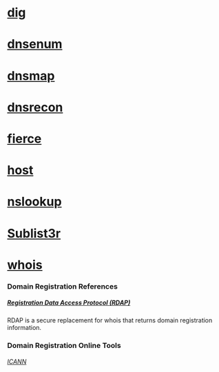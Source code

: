 # [dig](dig/README.md)

# [dnsenum](dnsenum/README.md)

# [dnsmap](dnsmap/README.md)

# [dnsrecon](dnsrecon/README.md)

# [fierce](fierce/README.md)

# [host](host/README.md)

# [nslookup](nslookup/README.md)

# [Sublist3r](Sublist3r/README.md)

# [whois](whois/README.md)

### Domain Registration References
##### [Registration Data Access Protocol (RDAP)](https://www.icann.org/rdap)
RDAP is a secure replacement for whois that returns domain registration information.
### Domain Registration Online Tools
###### [ICANN](https://lookup.icann.org/)
